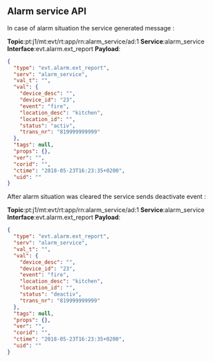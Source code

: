 ## Alarm service API 

In case of alarm situation the service generated message : 

**Topic**:pt:j1/mt:evt/rt:app/rn:alarm_service/ad:1
**Service**:alarm_service
**Interface**:evt.alarm.ext_report
**Payload**:

```json 
{
  "type": "evt.alarm.ext_report",
  "serv": "alarm_service",
  "val_t": "",
  "val": {
    "device_desc": "",
    "device_id": "23",
    "event": "fire",
    "location_desc": "kitchen",
    "location_id": "",
    "status": "activ",
    "trans_nr": "819999999999"
  },
  "tags": null,
  "props": {},
  "ver": "",
  "corid": "",
  "ctime": "2018-05-23T16:23:35+0200",
  "uid": ""
}
```

After alarm situation was cleared the service sends deactivate event : 

**Topic**:pt:j1/mt:evt/rt:app/rn:alarm_service/ad:1
**Service**:alarm_service
**Interface**:evt.alarm.ext_report
**Payload**:

```json 
{
  "type": "evt.alarm.ext_report",
  "serv": "alarm_service",
  "val_t": "",
  "val": {
    "device_desc": "",
    "device_id": "23",
    "event": "fire",
    "location_desc": "kitchen",
    "location_id": "",
    "status": "deactiv",
    "trans_nr": "819999999999"
  },
  "tags": null,
  "props": {},
  "ver": "",
  "corid": "",
  "ctime": "2018-05-23T16:23:35+0200",
  "uid": ""
}
```